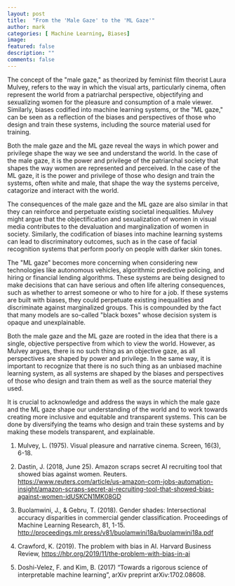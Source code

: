 ```yaml
---
layout: post
title:  "From the 'Male Gaze' to the 'ML Gaze'"
author: mark
categories: [ Machine Learning, Biases]
image:
featured: false
description: ""
comments: false
---
```


The concept of the "male gaze," as theorized by feminist film theorist Laura Mulvey, refers to the way in which the visual arts, particularly cinema, often represent the world from a patriarchal perspective, objectifying and sexualizing women for the pleasure and consumption of a male viewer. Similarly, biases codified into machine learning systems, or the "ML gaze," can be seen as a reflection of the biases and perspectives of those who design and train these systems, including the source material used for training.

Both the male gaze and the ML gaze reveal the ways in which power and privilege shape the way we see and understand the world. In the case of the male gaze, it is the power and privilege of the patriarchal society that shapes the way women are represented and perceived. In the case of the ML gaze, it is the power and privilege of those who design and train the systems, often white and male, that shape the way the systems perceive, catagorize and interact with the world.

The consequences of the male gaze and the ML gaze are also similar in that they can reinforce and perpetuate existing societal inequalities. Mulvey might argue that the objectification and sexualization of women in visual media contributes to the devaluation and marginalization of women in society. Similarly, the codification of biases into machine learning systems can lead to discriminatory outcomes, such as in the case of facial recognition systems that perform poorly on people with darker skin tones.

The "ML gaze" becomes more concerning when considering new technologies like autonomous vehicles, algorithmic predictive policing, and hiring or financial lending algorithms. These systems are being designed to make decisions that can have serious and often life altering consequences, such as whether to arrest someone or who to hire for a job. If these systems are built with biases, they could perpetuate existing inequalities and discriminate against marginalized groups. This is compounded by the fact that many models are so-called "black boxes" whose decision system is opaque and unexplainable.

Both the male gaze and the ML gaze are rooted in the idea that there is a single, objective perspective from which to view the world. However, as Mulvey argues, there is no such thing as an objective gaze, as all perspectives are shaped by power and privilege. In the same way, it is important to recognize that there is no such thing as an unbiased machine learning system, as all systems are shaped by the biases and perspectives of those who design and train them as well as the source material they used.

It is crucial to acknowledge and address the ways in which the male gaze and the ML gaze shape our understanding of the world and to work towards creating more inclusive and equitable and transparent systems. This can be done by diversifying the teams who design and train these systems and by making these models transparent, and explainable.

1. Mulvey, L. (1975). Visual pleasure and narrative cinema. Screen, 16(3), 6-18.

2. Dastin, J. (2018, June 25). Amazon scraps secret AI recruiting tool that showed bias against women. Reuters. https://www.reuters.com/article/us-amazon-com-jobs-automation-insight/amazon-scraps-secret-ai-recruiting-tool-that-showed-bias-against-women-idUSKCN1MK08GD

3. Buolamwini, J., & Gebru, T. (2018). Gender shades: Intersectional accuracy disparities in commercial gender classification. Proceedings of Machine Learning Research, 81, 1-15. http://proceedings.mlr.press/v81/buolamwini18a/buolamwini18a.pdf

4. Crawford, K. (2019). The problem with bias in AI. Harvard Business Review, https://hbr.org/2019/11/the-problem-with-bias-in-ai

5. Doshi-Velez, F. and Kim, B. (2017) “Towards a rigorous science of interpretable machine learning”, arXiv preprint arXiv:1702.08608.